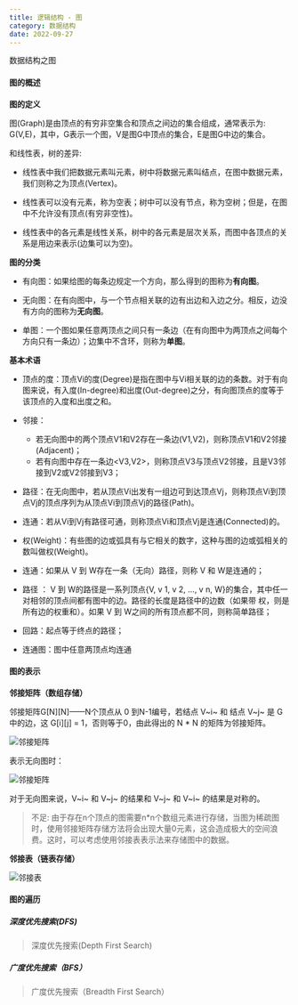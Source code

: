 ```yaml
---
title: 逻辑结构 - 图
category: 数据结构
date: 2022-09-27
---
```


数据结构之图
<!-- more -->

#### 图的概述

**图的定义**

图(Graph)是由顶点的有穷非空集合和顶点之间边的集合组成，通常表示为: G(V,E)，其中，G表示一个图，V是图G中顶点的集合，E是图G中边的集合。

和线性表，树的差异:

* 线性表中我们把数据元素叫元素，树中将数据元素叫结点，在图中数据元素，我们则称之为顶点(Vertex)。

* 线性表可以没有元素，称为空表；树中可以没有节点，称为空树；但是，在图中不允许没有顶点(有穷非空性)。

* 线性表中的各元素是线性关系，树中的各元素是层次关系，而图中各顶点的关系是用边来表示(边集可以为空)。

**图的分类**

* 有向图：如果给图的每条边规定一个方向，那么得到的图称为**有向图**。

* 无向图：在有向图中，与一个节点相关联的边有出边和入边之分。相反，边没有方向的图称为**无向图**。

* 单图：一个图如果任意两顶点之间只有一条边（在有向图中为两顶点之间每个方向只有一条边）；边集中不含环，则称为**单图**。

**基本术语**

- 顶点的度：顶点Vi的度(Degree)是指在图中与Vi相关联的边的条数。对于有向图来说，有入度(In-degree)和出度(Out-degree)之分，有向图顶点的度等于该顶点的入度和出度之和。

- 邻接：
  - 若无向图中的两个顶点V1和V2存在一条边(V1,V2)，则称顶点V1和V2邻接(Adjacent)；
  - 若有向图中存在一条边<V3,V2>，则称顶点V3与顶点V2邻接，且是V3邻接到V2或V2邻接到V3；

- 路径：在无向图中，若从顶点Vi出发有一组边可到达顶点Vj，则称顶点Vi到顶点Vj的顶点序列为从顶点Vi到顶点Vj的路径(Path)。

- 连通：若从Vi到Vj有路径可通，则称顶点Vi和顶点Vj是连通(Connected)的。

- 权(Weight)：有些图的边或弧具有与它相关的数字，这种与图的边或弧相关的数叫做权(Weight)。

- 连通：如果从 V 到 W存在一条（无向）路径，则称 V 和 W是连通的；

- 路径 ： V 到 W的路径是一系列顶点{V, v 1, v 2, …, v n, W}的集合，其中任一对相邻的顶点间都有图中的边。路径的长度是路径中的边数（如果带 权，则是所有边的权重和）。如果 V 到 W之间的所有顶点都不同，则称简单路径；

- 回路：起点等于终点的路径；

- 连通图：图中任意两顶点均连通

#### 图的表示

**邻接矩阵（数组存储）**

邻接矩阵G\[N\]\[N\]——N个顶点从 0 到N-1编号，若结点 V~i~ 和 结点 V~j~ 是 G中的边，这 G\[i\]\[j\] = 1，否则等于0，由此得出的 N * N 的矩阵为邻接矩阵。

![邻接矩阵](https://cdn.staticaly.com/gh/AlexChen68/image-hosting@master/blog/advanced/邻接矩阵.png)

表示无向图时：

![邻接矩阵](https://cdn.staticaly.com/gh/AlexChen68/image-hosting@master/blog/advanced/邻接矩阵-无向图.png)

对于无向图来说，V~i~ 和 V~j~ 的结果和 V~j~ 和 V~i~ 的结果是对称的。

> 不足: 由于存在n个顶点的图需要n*n个数组元素进行存储，当图为稀疏图时，使用邻接矩阵存储方法将会出现大量0元素，这会造成极大的空间浪费。这时，可以考虑使用邻接表表示法来存储图中的数据。

**邻接表（链表存储）**

![邻接表](https://cdn.staticaly.com/gh/AlexChen68/image-hosting@master/blog/advanced/邻接表.png)

#### **图的遍历**

##### 深度优先搜索(DFS)

> 深度优先搜索(Depth First Search)

##### 广度优先搜索（BFS）

> 广度优先搜索（Breadth First Search）